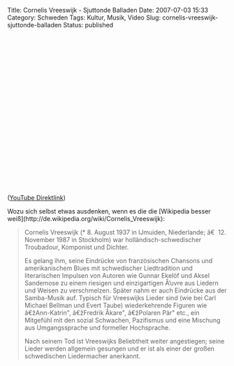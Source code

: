 Title: Cornelis Vreeswijk - Sjuttonde Balladen
Date: 2007-07-03 15:33
Category: Schweden
Tags: Kultur, Musik, Video
Slug: cornelis-vreeswijk-sjuttonde-balladen
Status: published

<p>
<object width="425" height="350">
<param name="movie" value="http://www.youtube.com/v/CVVPHWy3X1o"></param><param name="wmode" value="transparent"></param>

<embed src="http://www.youtube.com/v/CVVPHWy3X1o" type="application/x-shockwave-flash" wmode="transparent" width="425" height="350">
</embed>
</object>
  
([YouTube Direktlink](http://youtube.com/watch?v=CVVPHWy3X1o))

</p>
Wozu sich selbst etwas ausdenken, wenn es die die [Wikipedia besser
weiß](http://de.wikipedia.org/wiki/Cornelis_Vreeswijk):

> Cornelis Vreeswijk (\* 8. August 1937 in IJmuiden, Niederlande; â€ 
> 12. November 1987 in Stockholm) war holländisch-schwedischer
> Troubadour, Komponist und Dichter.
>
> Es gelang ihm, seine Eindrücke von französischen Chansons und
> amerikanischem Blues mit schwedischer Liedtradition und literarischen
> Impulsen von Autoren wie Gunnar Ekelöf und Aksel Sandemose zu einem
> riesigen und einzigartigen Å’uvre aus Liedern und Weisen zu
> verschmelzen. Später nahm er auch Eindrücke aus der Samba-Musik auf.
> Typisch für Vreeswijks Lieder sind (wie bei Carl Michael Bellman und
> Evert Taube) wiederkehrende Figuren wie â€žAnn-Katrin", â€žFredrik
> Åkare", â€žPolaren Pär" etc., ein Mitgefühl mit den sozial Schwachen,
> Pazifismus und eine Mischung aus Umgangssprache und formeller
> Hochsprache.
>
> Nach seinem Tod ist Vreeswijks Beliebtheit weiter angestiegen; seine
> Lieder werden allgemein gesungen und er ist als einer der großen
> schwedischen Liedermacher anerkannt.

